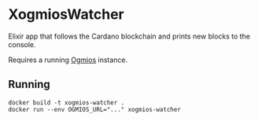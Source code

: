 # XogmiosWatcher

Elixir app that follows the Cardano blockchain and prints new blocks to the console.  

Requires a running [Ogmios](https://ogmios.dev/) instance.

## Running

```
docker build -t xogmios-watcher .
docker run --env OGMIOS_URL="..." xogmios-watcher
```